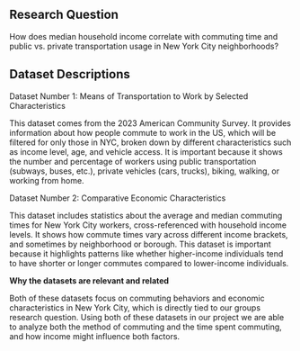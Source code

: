 ## Research Question
How does median household income correlate with commuting time and public vs. private transportation usage in New York City neighborhoods?

## Dataset Descriptions 

Dataset Number 1: Means of Transportation to Work by Selected Characteristics

This dataset comes from the 2023 American Community Survey. It provides information about how people commute to work in the US, which will be filtered for only those in NYC, broken down by different characteristics such as income level, age, and vehicle access. It is important because it shows the number and percentage of workers using public transportation (subways, buses, etc.), private vehicles (cars, trucks), biking, walking, or working from home.

Dataset Number 2: Comparative Economic Characteristics 

This dataset includes statistics about the average and median commuting times for New York City workers, cross-referenced with household income levels. It shows how commute times vary across different income brackets, and sometimes by neighborhood or borough. This dataset is important because it highlights patterns like whether higher-income individuals tend to have shorter or longer commutes compared to lower-income individuals.

**Why the datasets are relevant and related**

Both of these datasets focus on commuting behaviors and economic characteristics in New York City, which is directly tied to our groups research question. Using both of these datasets in our project we are able to analyze both the method of commuting and the time spent commuting, and how income might influence both factors. 






